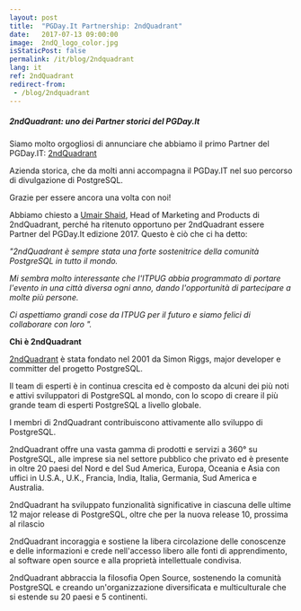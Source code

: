 ```yaml
---
layout: post
title:  "PGDay.It Partnership: 2ndQuadrant"
date:   2017-07-13 09:00:00
image:  2ndQ_logo_color.jpg
isStaticPost: false
permalink: /it/blog/2ndquadrant
lang: it
ref: 2ndQuadrant
redirect-from:
 - /blog/2ndquadrant
---
```


<h5>2ndQuadrant: uno dei Partner storici del PGDay.It</h5>

Siamo molto orgogliosi di annunciare che abbiamo il primo Partner del PGDay.IT: [2ndQuadrant](https://www.2ndquadrant.com)

Azienda storica, che da molti anni accompagna il PGDay.IT nel suo percorso di divulgazione di PostgreSQL.

Grazie per essere ancora una volta con noi!

Abbiamo chiesto a [Umair Shaid](https://www.linkedin.com/in/umair-shahid-9458b327/), Head of Marketing and Products di 2ndQuadrant, perché ha ritenuto 
opportuno per 2ndQuadrant essere Partner del PGDay.It edizione 2017. Questo è ciò che ci ha detto:

_"2ndQuadrant è sempre stata una forte sostenitrice della comunità PostgreSQL in tutto il mondo._

_Mi sembra molto interessante che l'ITPUG abbia programmato di portare l'evento in una città diversa ogni anno, 
dando l'opportunità di partecipare a molte più persone._

_Ci aspettiamo grandi cose da ITPUG per il futuro e siamo felici di collaborare con loro "._

**Chi è 2ndQuadrant**

[2ndQuadrant](https://www.2ndquadrant.com/en/about/about-2ndquadrant/) è stata fondato nel 2001 da Simon Riggs, major developer e committer del progetto PostgreSQL. 

Il team di esperti è in continua crescita ed è composto da alcuni dei più noti e attivi sviluppatori di PostgreSQL al mondo,
con lo scopo di creare il più grande team di esperti PostgreSQL a livello globale.

I membri di 2ndQuadrant contribuiscono attivamente allo sviluppo di PostgreSQL.

2ndQuadrant offre una vasta gamma di prodotti e servizi a 360° su PostgreSQL, alle imprese sia nel settore pubblico che privato ed è presente in oltre 
20 paesi del Nord e del Sud America, Europa, Oceania e Asia con uffici in U.S.A., U.K., Francia,
India, Italia, Germania, Sud America e Australia.

2ndQuadrant ha sviluppato funzionalità significative in ciascuna delle ultime 12 major release di PostgreSQL, 
oltre che per la nuova release 10, prossima al rilascio

2ndQuadrant incoraggia e sostiene la libera circolazione delle conoscenze e delle informazioni e crede nell'accesso libero
alle fonti di apprendimento, al software open source e alla proprietà intellettuale condivisa.

2ndQuadrant abbraccia la filosofia Open Source, sostenendo la comunità PostgreSQL e creando un'organizzazione diversificata e 
multiculturale che si estende su 20 paesi e 5 continenti.
